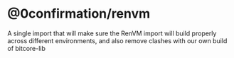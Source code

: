 # @0confirmation/renvm

A single import that will make sure the RenVM import will build properly across different environments, and also remove clashes with our own build of bitcore-lib
